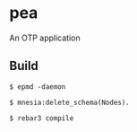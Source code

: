 pea
=====

An OTP application

Build
-----
    
    $ epmd -daemon 

    $ mnesia:delete_schema(Nodes).

    $ rebar3 compile
